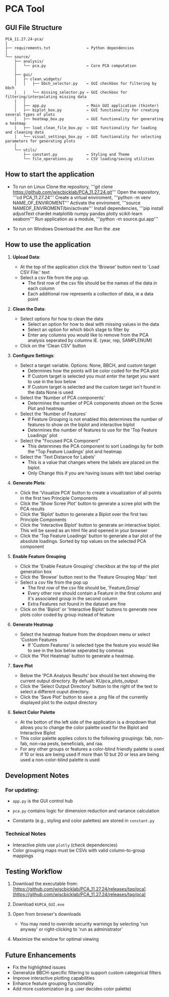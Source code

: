 # PCA Tool

## GUI File Structure

```
PCA_11.27.24-pca/
│
├── requirements.txt                ← Python dependencies
│
└── source/
    ├── analysis/
    │   └── pca.py                  ← Core PCA computation
    │
    ├── gui/
    │   ├─ clean_widgets/
    │   │   ├── bbch_selector.py    ← GUI checkbox for filtering by bbch
    |   |   └── missing_selector.py ← GUI checkbox for filtering/interpolating missing data
    |   |
    │   ├── app.py                  ← Main GUI application (tkinter)   
    │   ├── biplot_box.py           ← GUI functionality for creating several types of plots
    │   ├── heatmap_box.py          ← GUI functionality for generating a heatmap
    │   ├── load_clean_file_box.py  ← GUI functionality for loading and cleaning data
    │   └── visual_settings_box.py  ← GUI functionality for selecting parameters for generating plots
    │
    └── utils/
        ├── constant.py             ← Styling and Theme 
        └── file_operations.py      ← CSV loading/saving utilities
```

## How to start the application

- To run on Linux
  Clone the repository, '''git clone https://github.com/wiscbicklab/PCA_11.27.24.git'''
  Open the repository, '''cd PCA_11.27.24'''
  Create a virtual enviroment, '''python -m venv NAME_OF_ENVIROMENT'''
  Activate the enviroment, '''source NAMEOF_ENVIROMENT/bin/activate'''
  Install dependencies, '''pip install adjustText chardet matplotlib numpy pandas plotly scikit-learn seaborn'''
  Run application as a module, '''python -m source.gui.app'''
    
- To run on Windows
  Download the .exe
  Run the .exe

## How to use the application

1. **Upload Data**:
    
    - At the top of the application click the 'Browse' button next to 'Load CSV File:' text
    - Select a csv file from the pop up.
      - The first row of the csv file should be the names of the data in each column
      - Each additional row represents a collection of data, ie a data point

2. **Clean the Data**:
    
    - Select options for how to clean the data
      - Select an option for how to deal with missing values in the data
      - Select an option for which bbch stage to filter by
      - Enter any columns you would like to remove from the PCA analysis seperated by columns
        IE. (year, rep, SAMPLENUM)
    - Click on the 'Clean CSV' button

3. **Configure Settings**:
    
    - Select a target variable. Options: None, BBCH, and custom target
      - Determines how the points will be color coded for the PCA plot
      - If Custom target is selected you must enter the target you want to use in the box below
      - If Custom target is selected and the custom target isn't found in the data None is used
    - Select the 'Number of PCA components'
      - Determines the number of PCA components shown on the Scree Plot and heatmap
    - Select the 'Number of Features'
      - If Feature Grouping is not enabled this determines the number of features to show on the biplot and interactive biplot
      - Determines the number of features to use for the 'Top Feature Loadings' plot
    - Select the "Focused PCA Component"
      - This determines the PCA component to sort Loadings by for both the "Top Feature Loadings' plot and heatmap
    - Select the 'Text Distance for Labels'
      - This is a value that changes where the labels are placed on the biplot.
      - Only Change this if you are having issues with text label overlap

4. **Generate Plots**:
    - Click the 'Visualize PCA' button to create a visualization of all points in the first two Principle Components
    - Click the 'Show Scree Plot' button to generate a scree plot with the PCA results
    - Click the 'Biplot' button to generate a Biplot over the first two Principle Components
    - Click the 'Interactive Biplot' button to generate an interactive biplot. This will be saved as an html file and opened in your browser
    - Click the 'Top Feature Loadings' button to generate a bar plot of the absolute loadings. Sorted by top values on the selected PCA component

5. **Enable Feature Grouping**
    - Click the 'Enable Feature Grouping' checkbox at the top of the plot generation box
    - Click the 'Browse' button next to the 'Feature Grouping Map:' text
    - Select a csv file from the pop up
      - The first row of the csv file should be, 'Feature,Group'
      - Every other row should contain a Feature in the first column and it's associated group in the second column
      - Extra Features not found in the dataset are fine
    - Click on the 'Biplot' or 'Interactive Biplot' buttons to generate new plots color coded by group instead of feature

6. **Generate Heatmap**
    - Select the heatmap feature from the dropdown menu or select 'Custom Features
      - If 'Custom Features' is selected type the feature you would like to see in the box below seperated by commas
    - Click the 'Plot Heatmap' button to generate a heatmap.

7. **Save Plot**
    - Below the 'PCA Analysis Results' box should be text showing the current output directory. By defualt: KUpca_plots_output
    - Click the 'Select Output Directory' button to the right of the text to select a different ouput directory.
    - Click the 'Save Plot' button to save a .png file of the currently displayed plot to the output directory

8. **Select Color Palette**
    - At the botton of the left side of the application is a dropdown that allows you to change the color palette used for the Biplot and Interactive Biplot
    - This color palette applies colors to the following groupings: fab, non-fab, non-raa pests, beneficials, and raa.
    - For any other groups or features a color-blind friendly palette is used if 10 or less are being used
      If more than 10 but 20 or less are being used a non-color-blind palette is used

## Development Notes

### For updating:

- `app.py` is the GUI control hub  
    
- `pca.py` contains logic for dimension reduction and variance calculation
    
- Constants (e.g., styling and color palettes) are stored in `constant.py`
    

### Technical Notes

- Interactive plots use `plotly` (check dependencies)
- Color grouping maps must be CSVs with valid column-to-group mappings


## Testing Workflow

1. Download the executable from: [https://github.com/wiscbicklab/PCA_11.27.24/releases/tag/pca](https://github.com/wiscbicklab/PCA_11.27.24/releases/tag/pca)
    
2. Download `KUPCA_GUI.exe`
    
3. Open from browser's downloads
    
    - You may need to override security warnings by selecting 'run anyway' or right-clicking to 'run as administrator'
4. Maximize the window for optimal viewing


## Future Enhancements

- Fix the highlighted issues
- Generalize BBCH-specific filtering to support custom categorical filters
- Improve interactive plotting capabilities
- Enhance feature grouping functionality
- Add more customization (e.g. user decides color palette) 
